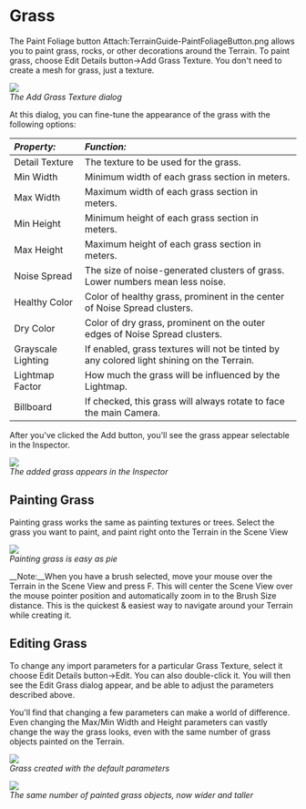 Grass
=====


The <span class=keyword>Paint Foliage</span> button Attach:TerrainGuide-PaintFoliageButton.png allows you to paint grass, rocks, or other decorations around the Terrain.  To paint grass, choose <span class=menu>Edit Details button->Add Grass Texture</span>.  You don't need to create a mesh for grass, just a texture.

![](http://docwiki.hq.unity3d.com/uploads/Main/TerrainGuide-AddGrassTextureDialog.png)  
_The Add Grass Texture dialog_

At this dialog, you can fine-tune the appearance of the grass with the following options:


|**_Property:_** |**_Function:_** |
|:---|:---|
|<span class=component>Detail Texture</span> |The texture to be used for the grass. |
|<span class=component>Min Width</span> |Minimum width of each grass section in meters. |
|<span class=component>Max Width</span> |Maximum width of each grass section in meters. |
|<span class=component>Min Height</span> |Minimum height of each grass section in meters. |
|<span class=component>Max Height</span> |Maximum height of each grass section in meters. |
|<span class=component>Noise Spread</span> |The size of noise-generated clusters of grass. Lower numbers mean less noise. |
|<span class=component>Healthy Color</span> |Color of healthy grass, prominent in the center of <span class=component>Noise Spread</span> clusters. |
|<span class=component>Dry Color</span> |Color of dry grass, prominent on the outer edges of <span class=component>Noise Spread</span> clusters. |
|<span class=component>Grayscale Lighting</span> |If enabled, grass textures will not be tinted by any colored light shining on the Terrain. |
|<span class=component>Lightmap Factor</span> |How much the grass will be influenced by the Lightmap. |
|<span class=component>Billboard</span> |If checked, this grass will always rotate to face the main <span class=keyword>Camera</span>. |

After you've clicked the <span class=menu>Add</span> button, you'll see the grass appear selectable in the <span class=keyword>Inspector</span>.

![](http://docwiki.hq.unity3d.com/uploads/Main/TerrainGuide-AddedGrassInspector.png)  
_The added grass appears in the Inspector_

Painting Grass
--------------


Painting grass works the same as painting textures or trees.  Select the grass you want to paint, and paint right onto the Terrain in the <span class=keyword>Scene View</span>

![](http://docwiki.hq.unity3d.com/uploads/Main/TerrainGuide-PaintingGrass.png)  
_Painting grass is easy as pie_

__Note:__When you have a brush selected, move your mouse over the Terrain in the Scene View and press <span class=menu>F</span>.  This will center the Scene View over the mouse pointer position and automatically zoom in to the <span class=component>Brush Size</span> distance.  This is the quickest & easiest way to navigate around your Terrain while creating it.

Editing Grass
-------------


To change any import parameters for a particular Grass Texture, select it choose <span class=menu>Edit Details button->Edit</span>.  You can also double-click it.  You will then see the <span class=keyword>Edit Grass</span> dialog appear, and be able to adjust the parameters described above.

You'll find that changing a few parameters can make a world of difference.  Even changing the <span class=component>Max/Min Width</span> and <span class=component>Height</span> parameters can vastly change the way the grass looks, even with the same number of grass objects painted on the Terrain.

![](http://docwiki.hq.unity3d.com/uploads/Main/TerrainGuide-GrassParam1.png)  
_Grass created with the default parameters_

![](http://docwiki.hq.unity3d.com/uploads/Main/TerrainGuide-GrassParam2.png)  
_The same number of painted grass objects, now wider and taller_

